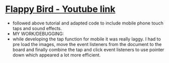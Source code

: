 # [Flappy Bird - Youtube link](https://youtu.be/jj5ADM2uywg)
- followed above tutorial and adapted code to include mobile phone touch taps and sound effects. 
- MY WORK/DEBUGGING: 
- while developing the tap function for mobile it was really laggy. I had to pre load the images, move the event listeners from the document to the board and finally combine the tap and click event listeners to use pointer down which appeared a lot more efficient. 